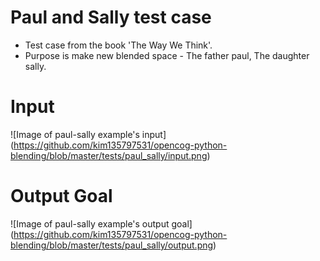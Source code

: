 # Paul and Sally test case
* Test case from the book 'The Way We Think'.
* Purpose is make new blended space - The father paul, The daughter sally.

# Input
![Image of paul-sally example's input]
(https://github.com/kim135797531/opencog-python-blending/blob/master/tests/paul_sally/input.png)

# Output Goal
![Image of paul-sally example's output goal]
(https://github.com/kim135797531/opencog-python-blending/blob/master/tests/paul_sally/output.png)
